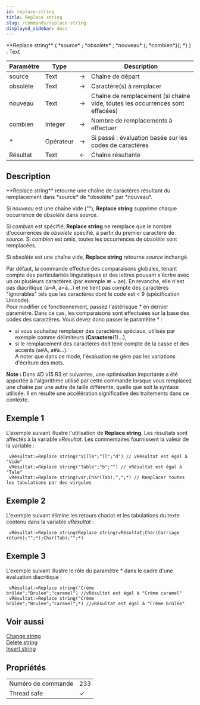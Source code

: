 ```yaml
---
id: replace-string
title: Replace string
slug: /commands/replace-string
displayed_sidebar: docs
---
```


<!--REF #_command_.Replace string.Syntax-->**Replace string** ( *source* ; *obsolète* ; *nouveau* {; *combien*}{; *} ) : Text<!-- END REF-->
<!--REF #_command_.Replace string.Params-->
| Paramètre | Type |  | Description |
| --- | --- | --- | --- |
| source | Text | &#8594;  | Chaîne de départ |
| obsolète | Text | &#8594;  | Caractère(s) à remplacer |
| nouveau | Text | &#8594;  | Chaîne de remplacement (si chaîne vide, toutes les occurrences sont effacées) |
| combien | Integer | &#8594;  | Nombre de remplacements à effectuer |
| * | Opérateur | &#8594;  | Si passé : évaluation basée sur les codes de caractères |
| Résultat | Text | &#8592; | Chaîne résultante |

<!-- END REF-->

## Description 

<!--REF #_command_.Replace string.Summary-->**Replace string** retourne une chaîne de caractères résultant du remplacement dans *source* de *obsolète* par *nouveau*.<!-- END REF-->

Si *nouveau* est une chaîne vide (""), **Replace string** supprime chaque occurrence de *obsolète* dans *source*.

Si *combien* est spécifié, **Replace string** ne remplace que le nombre d'occurrences de *obsolète* spécifié, à partir du premier caractère de *source*. Si *combien* est omis, toutes les occurrences de *obsolète* sont remplacées.

Si *obsolète* est une chaîne vide, **Replace string** retourne *source* inchangé.

Par défaut, la commande effectue des comparaisons globales, tenant compte des particularités linguistiques et des lettres pouvant s'écrire avec un ou plusieurs caractères (par exemple æ = ae). En revanche, elle n'est pas diacritique (a=A, a=à...) et ne tient pas compte des caractères "ignorables" tels que les caractères dont le code est < 9 (spécification Unicode).   
Pour modifier ce fonctionnement, passez l'astérisque *\** en dernier paramètre. Dans ce cas, les comparaisons sont effectuées sur la base des codes des caractères. Vous devez donc passer le paramètre \* :

* si vous souhaitez remplacer des caractères spéciaux, utilisés par exemple comme délimiteurs (**Caractere**(1)...),
* si le remplacement des caractères doit tenir compte de la casse et des accents (a#A, a#à...).  
A noter que dans ce mode, l'évaluation ne gère pas les variations d'écriture des mots.

**Note :** Dans 4D v15 R3 et suivantes, une optimisation importante a été apportée à l'algorithme utilisé par cette commande lorsque vous remplacez une chaîne par une autre de taille différente, quelle que soit la syntaxe utilisée. Il en résulte une accélération significative des traitements dans ce contexte. 

## Exemple 1 

L'exemple suivant illustre l'utilisation de **Replace string**. Les résultats sont affectés à la variable *vRésultat*. Les commentaires fournissent la valeur de la variable :

```4d
 vRésultat:=Replace string("Ville";"ll";"d") // vRésultat est égal à "Vide"
 vRésultat:=Replace string("Table";"b";"") // vRésultat est égal à "Tale"
 vRésultat:=Replace string(var;Char(Tab);",";*) // Remplacer toutes les tabulations par des virgules
```

## Exemple 2 

L'exemple suivant élimine les retours chariot et les tabulations du texte contenu dans la variable *vRésultat* :

```4d
 vRésultat:=Replace string(Replace string(vRésultat;Char(Carriage return);"";*);Char(Tab);"";*)
```

## Exemple 3 

L'exemple suivant illustre le rôle du paramètre \* dans le cadre d'une évaluation diacritique :

```4d
 vRésultat:=Replace string("Crème brûlée";"Brulee";"caramel") //vRésultat est égal à "Crème caramel"
 vRésultat:=Replace string("Crème brûlée";"Brulee";"caramel";*) //vRésultat est égal à "Crème brûlée"
```

## Voir aussi 

[Change string](../commands/change-string)  
[Delete string](../commands/delete-string.md)  
[Insert string](../commands/insert-string)  

## Propriétés

|  |  |
| --- | --- |
| Numéro de commande | 233 |
| Thread safe | &check; |


